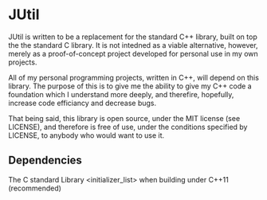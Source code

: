 # JUtil
JUtil is written to be a replacement for the standard C++ library, built on top the the standard C library. It is not intedned as a viable alternative, however, merely as a proof-of-concept project developed for personal use in my own projects. 

All of my personal programming projects, written in C++, will depend on this library. The purpose of this is to give me the ability to give my C++ code a foundation which I understand more deeply, and therefire, hopefully, increase code efficiancy and decrease bugs. 

That being said, this library is open source, under the MIT license (see LICENSE), and therefore is free of use, under the conditions specified by LICENSE, to anybody who would want to use it.

## Dependencies
The C standard Library
<initializer_list> when building under C++11 (recommended)
